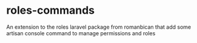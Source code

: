 # roles-commands
An extension to the roles laravel package from romanbican that add some artisan console command to manage permissions and roles
